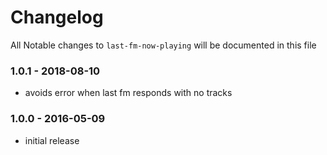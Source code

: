 # Changelog

All Notable changes to `last-fm-now-playing` will be documented in this file

### 1.0.1 - 2018-08-10

- avoids error when last fm responds with no tracks

### 1.0.0 - 2016-05-09

- initial release

